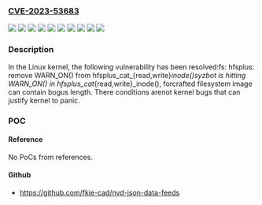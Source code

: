 ### [CVE-2023-53683](https://cve.mitre.org/cgi-bin/cvename.cgi?name=CVE-2023-53683)
![](https://img.shields.io/static/v1?label=Product&message=Linux&color=blue)
![](https://img.shields.io/static/v1?label=Version&message=&color=brightgreen)
![](https://img.shields.io/static/v1?label=Version&message=1f881d9201f6e0a917004a14329f9ff3d0bfa1e5%20&color=brightgreen)
![](https://img.shields.io/static/v1?label=Version&message=48d9e2e6de01ed35e965eb549758a837c07b601d%20&color=brightgreen)
![](https://img.shields.io/static/v1?label=Version&message=5.16%20&color=brightgreen)
![](https://img.shields.io/static/v1?label=Version&message=55d1cbbbb29e6656c662ee8f73ba1fc4777532eb%20&color=brightgreen)
![](https://img.shields.io/static/v1?label=Version&message=781fa141414ef18b52f15037497155f80bf0ecab%20&color=brightgreen)
![](https://img.shields.io/static/v1?label=Version&message=ab778439c6fa0071698b62a351f79d319fd72c53%20&color=brightgreen)
![](https://img.shields.io/static/v1?label=Version&message=f62f5ee63052324ad94dd05091743d9e09f72070%20&color=brightgreen)
![](https://img.shields.io/static/v1?label=Vulnerability&message=n%2Fa&color=blue)

### Description

In the Linux kernel, the following vulnerability has been resolved:fs: hfsplus: remove WARN_ON() from hfsplus_cat_{read,write}_inode()syzbot is hitting WARN_ON() in hfsplus_cat_{read,write}_inode(), forcrafted filesystem image can contain bogus length. There conditions arenot kernel bugs that can justify kernel to panic.

### POC

#### Reference
No PoCs from references.

#### Github
- https://github.com/fkie-cad/nvd-json-data-feeds

